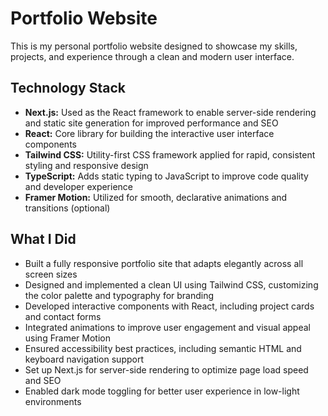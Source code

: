# Portfolio Website

This is my personal portfolio website designed to showcase my skills, projects, and experience through a clean and modern user interface.

## Technology Stack

- **Next.js:** Used as the React framework to enable server-side rendering and static site generation for improved performance and SEO  
- **React:** Core library for building the interactive user interface components  
- **Tailwind CSS:** Utility-first CSS framework applied for rapid, consistent styling and responsive design  
- **TypeScript:** Adds static typing to JavaScript to improve code quality and developer experience  
- **Framer Motion:** Utilized for smooth, declarative animations and transitions (optional)  

## What I Did

- Built a fully responsive portfolio site that adapts elegantly across all screen sizes  
- Designed and implemented a clean UI using Tailwind CSS, customizing the color palette and typography for branding  
- Developed interactive components with React, including project cards and contact forms  
- Integrated animations to improve user engagement and visual appeal using Framer Motion  
- Ensured accessibility best practices, including semantic HTML and keyboard navigation support  
- Set up Next.js for server-side rendering to optimize page load speed and SEO  
- Enabled dark mode toggling for better user experience in low-light environments  
